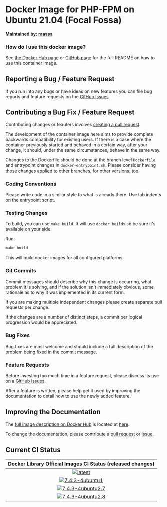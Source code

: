 # Docker Image for PHP-FPM on Ubuntu 21.04 (Focal Fossa)

**Maintained by: [raasss](https://github.com/raasss/)**

### How do I use this docker image?

See [the Docker Hub page](https://hub.docker.com/repository/docker/raasss/php-fpm-ubuntu-21.04/general) or [GitHub page](https://github.com/raasss/docker-php-fpm-ubuntu-21.04/blob/main/README.docker.io.md) for the full README on how to use this container image.

## Reporting a Bug / Feature Request

If you run into any bugs or have ideas on new features you can file bug reports and feature requests on the [GitHub Issues](https://github.com/raasss/docker-php-fpm-ubuntu-21.04/issues).

## Contributing a Bug Fix / Feature Request

Contributing changes or feauters involves [creating a pull request](https://github.com/raasss/docker-php-fpm-ubuntu-21.04/pulls).

The development of the container image here aims to provide complete backwards compatibility for existing users. If there is a case where the container previously started and behaved in a certain way, after your change, it should, under the same circumstances, behave in the same way.

Changes to the Dockerfile should be done at the branch level `Dockerfile` and entrypoint changes in `docker-entrypoint.sh`. Please consider having those changes applied to other branches, for other versions, too.

### Coding Conventions

Please write code in a similar style to what is already there. Use tab indents on the entrypoint script.

### Testing Changes

To build, you can use `make build`. It will use `docker buildx` so be sure it's available on your side.

Run:
```
make build
```

This will build docker images for all configured platforms.

### Git Commits

Commit messages should describe why this change is occurring, what problem it is solving, and if the solution isn't immediately obvious, some rationale as to why it was implemented in its current form. 

If you are making multiple independent changes please create separate pull requests per change.

If the changes are a number of distinct steps, a commit per logical progression would be appreciated.

### Bug Fixes

Bug fixes are most welcome and should include a full description of the problem being fixed in the commit message.

### Feature Requests

Before investing too much time in a feature request, please discuss its use on a [GitHub Issues](https://github.com/raasss/docker-php-fpm-ubuntu-21.04/issues).

After a feature is written, please help get it used by improving the documentation to detail how to use the newly added feature.

## Improving the Documentation

The [full image description on Docker Hub](https://hub.docker.com/r/raasss/php-fpm-ubuntu-21.04) is located at [here](https://github.com/raasss/docker-php-fpm-ubuntu-21.04/blob/main/README.docker.io.md).

To change the documentation, please contribute a [pull request](https://github.com/raasss/docker-php-fpm-ubuntu-21.04/pulls) or [issue](https://github.com/raasss/docker-php-fpm-ubuntu-21.04/issues).


## Current CI Status

| Docker Library Official Images CI Status (released changes) |
|:-:|
| [![latest](https://github.com/raasss/docker-php-fpm-ubuntu-21.04/actions/workflows/latest.yml/badge.svg)](https://github.com/raasss/docker-php-fpm-ubuntu-21.04/actions/workflows/latest.yml) |
| [![7.4.3-4ubuntu1](https://github.com/raasss/docker-php-fpm-ubuntu-21.04/actions/workflows/7.4.3-4ubuntu1.yml/badge.svg)](https://github.com/raasss/docker-php-fpm-ubuntu-21.04/actions/workflows/7.4.3-4ubuntu1.yml) |
| [![7.4.3-4ubuntu2.7](https://github.com/raasss/docker-php-fpm-ubuntu-21.04/actions/workflows/7.4.3-4ubuntu2.7.yml/badge.svg)](https://github.com/raasss/docker-php-fpm-ubuntu-21.04/actions/workflows/7.4.3-4ubuntu2.7.yml) |
| [![7.4.3-4ubuntu2.8](https://github.com/raasss/docker-php-fpm-ubuntu-21.04/actions/workflows/7.4.3-4ubuntu2.8.yml/badge.svg)](https://github.com/raasss/docker-php-fpm-ubuntu-21.04/actions/workflows/7.4.3-4ubuntu2.8.yml) |
